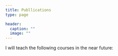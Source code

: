```yaml
---
title: Publlications
type: page

header:
  caption: ""
  image: ""
---
```


I will teach the following courses in the near future:
